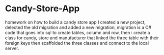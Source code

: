 # Candy-Store-App
homework on how to build a candy store app
I created a new project, delected the old migration and added a new migration, migration is a C# code that goes into sql to create tables, column and row, then i create a class for candy, store and manufacturer that linked the three table with their foreign keys then scaffolded the three classes and connect to the local server.
